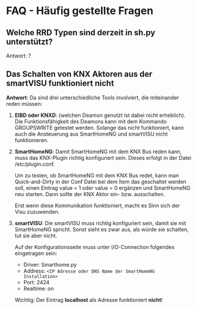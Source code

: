 # FAQ - Häufig gestellte Fragen

## Welche RRD Typen sind derzeit in sh.py unterstützt?   
Antwort: ?

## Das Schalten von KNX Aktoren aus der smartVISU funktioniert nicht
**Antwort**: Da sind drei unterschiedliche Tools involviert, die miteinander reden müssen:

1. **EIBD oder KNXD**: (welchen Deamon genutzt ist dabei nicht erheblich). Die Funktionsfähigkeit des Deamons kann mit dem Kommando GROUPSWRITE getestet werden. Solange das nicht funktioniert, kann auch die Ansteuerung aus SmartHomeNG und smartVISU nicht funktionieren.

2. **SmartHomeNG**: Damit SmartHomeNG mit dem KNX Bus reden kann, muss das KNX-Plugin richtig konfiguriert sein. Dieses erfolgt in der Datei /etc/plugin.conf.

    Um zu testen, ob SmartHomeNG mit dem KNX Bus redet, kann man Quick-and-Dirty in der Conf Datei bei dem Item das geschaltet werden soll, einen Eintrag value = 1 oder value = 0 ergänzen und SmartHomeNG neu starten. Dann sollte der KNX Aktor ein- bzw. ausschalten.

    Erst wenn diese Kommunikation funktioniert, macht es Sinn sich der Visu zuzuwenden.

3. **smartVISU**: Die smartVISU muss richtig konfiguriert sein, damit sie mit SmartHomeNG spricht. Sonst sieht es zwar aus, als würde sie schalten, tut sie aber nicht.

    Auf der Konfigurationsseite muss unter I/O-Connection folgendes eingetragen sein:
    - Driver: Smarthome.py
    - Address: `<IP Adresse oder DNS Name der SmartHomeNG Installation>`
    - Port: 2424
    - Realtime: on

    Wichtig: Der Eintrag **localhost** als Adresse funktioniert **nicht**!

